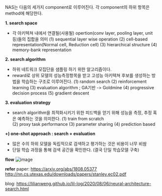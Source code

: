 

NAS는 다음의 세가지 component로 이루어진다. 각 component의 하위 항목은 method에 해당한다. 

**1. search space**
- 각 아키텍쳐 내에서 연결될(사용될) opertion(conv layer, pooling layer, unit 등)들의 집합을 의미
	(1) sequential layer wise operation
	(2) cell-based representation(Normal cell, Reduction cell)
	(3) hierarchical structure
	(4) memory-bank representation

**2. search algorithm**
- 하위 네트워크 모집단을 샘플링 하기 위한 알고리즘이다.
- reward로 상위 모델의 성능측정항목을 받고 고성능 아키텍쳐 후보를 생성하는 방법을 학습하는 구조로 이루어진다. 
	(1) random search
	(2) reinforcement learning
	(3) evaluation algorithm ; GA기반 -> Goldmine
	(4) progressive decision process
	(5) gradient descent
 
**3. evaluation strategy** 
- search algorithm을 최적화시키기 위한 피드백을 얻기 위해 성능을 측정, 추정 혹은 예측하는 것을 의미한다. 
	(1) train from scratch	
	(2) proxy task performance
	(3) parameter sharing
	(4) prediction based

**+) one-shot approach : search + evaluation**
- 많은 수의 하위 모델을 독립적으로 검색하고 평가하는 것은 비용이 너무 비쌈
- 단일 학습 과정을 통해 검색 공간을 확인한다. (결국 단일 학습모델 구축)




**flow**
![image](https://user-images.githubusercontent.com/49298791/90207300-df9ab800-de20-11ea-8b78-35d7b0733c69.png)

**refer**
paper:
https://arxiv.org/abs/1808.05377
http://nn.cs.utexas.edu/downloads/papers/stanley.ec02.pdf

blog:
https://lilianweng.github.io/lil-log/2020/08/06/neural-architecture-search.html
